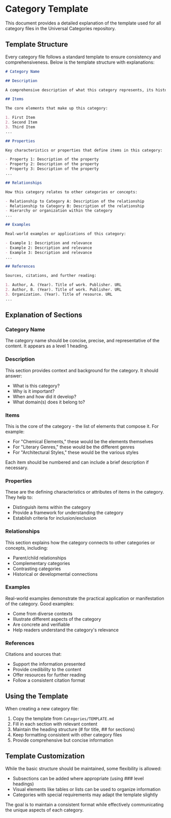 # Category Template

This document provides a detailed explanation of the template used for all category files in the Universal Categories repository.

## Template Structure

Every category file follows a standard template to ensure consistency and comprehensiveness. Below is the template structure with explanations:

```markdown
# Category Name

## Description

A comprehensive description of what this category represents, its historical context, and its significance in the relevant domain(s).

## Items

The core elements that make up this category:

1. First Item
2. Second Item
3. Third Item
...

## Properties

Key characteristics or properties that define items in this category:

- Property 1: Description of the property
- Property 2: Description of the property
- Property 3: Description of the property
...

## Relationships

How this category relates to other categories or concepts:

- Relationship to Category A: Description of the relationship
- Relationship to Category B: Description of the relationship
- Hierarchy or organization within the category
...

## Examples

Real-world examples or applications of this category:

- Example 1: Description and relevance
- Example 2: Description and relevance
- Example 3: Description and relevance
...

## References

Sources, citations, and further reading:

1. Author, A. (Year). Title of work. Publisher. URL
2. Author, B. (Year). Title of work. Publisher. URL
3. Organization. (Year). Title of resource. URL
...
```

## Explanation of Sections

### Category Name

The category name should be concise, precise, and representative of the content. It appears as a level 1 heading.

### Description

This section provides context and background for the category. It should answer:
- What is this category?
- Why is it important?
- When and how did it develop?
- What domain(s) does it belong to?

### Items

This is the core of the category - the list of elements that compose it. For example:
- For "Chemical Elements," these would be the elements themselves
- For "Literary Genres," these would be the different genres
- For "Architectural Styles," these would be the various styles

Each item should be numbered and can include a brief description if necessary.

### Properties

These are the defining characteristics or attributes of items in the category. They help to:
- Distinguish items within the category
- Provide a framework for understanding the category
- Establish criteria for inclusion/exclusion

### Relationships

This section explains how the category connects to other categories or concepts, including:
- Parent/child relationships
- Complementary categories
- Contrasting categories
- Historical or developmental connections

### Examples

Real-world examples demonstrate the practical application or manifestation of the category. Good examples:
- Come from diverse contexts
- Illustrate different aspects of the category
- Are concrete and verifiable
- Help readers understand the category's relevance

### References

Citations and sources that:
- Support the information presented
- Provide credibility to the content
- Offer resources for further reading
- Follow a consistent citation format

## Using the Template

When creating a new category file:

1. Copy the template from `Categories/TEMPLATE.md`
2. Fill in each section with relevant content
3. Maintain the heading structure (# for title, ## for sections)
4. Keep formatting consistent with other category files
5. Provide comprehensive but concise information

## Template Customization

While the basic structure should be maintained, some flexibility is allowed:

- Subsections can be added where appropriate (using ### level headings)
- Visual elements like tables or lists can be used to organize information
- Categories with special requirements may adapt the template slightly

The goal is to maintain a consistent format while effectively communicating the unique aspects of each category. 